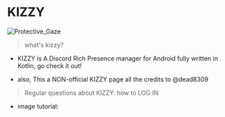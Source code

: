 # KIZZY
![Protective_Gaze](https://user-images.githubusercontent.com/117464679/204165951-ad35cf10-687e-4f00-a898-82aa51c2238a.png)

> what's kizzy? 
 * KIZZY is A Discord Rich Presence manager for Android fully written in Kotlin, go check it out! 

+ also, This a NON-official KIZZY page all the credits to @dead8309

> Regular questions about KIZZY:
 > how to LOG IN
* image tutorial:

